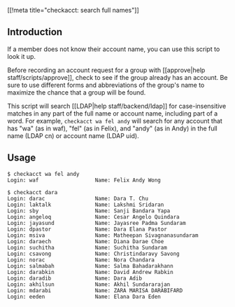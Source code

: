 [[!meta title="checkacct: search full names"]]

## Introduction

If a member does not know their account name, you can use this script to look it up.

Before recording an account request for a group with [[approve|help staff/scripts/approve]], check to see if the group already has an account. Be sure to use different forms and abbreviations of the group's name to maximize the chance that a group will be found.

This script will search [[LDAP|help staff/backend/ldap]] for case-insensitive matches in any part of the full name or account name, including part of a word. For example, `checkacct wa fel andy` will search for any account that has "wa" (as in waf), "fel" (as in Felix), and "andy" (as in Andy) in the full name (LDAP cn) or account name (LDAP uid).

## Usage

    $ checkacct wa fel andy
    Login: waf                  Name: Felix Andy Wong

    $ checkacct dara
    Login: darac                Name: Dara T. Chu
    Login: laktalk              Name: Lakshmi Sridaran
    Login: sby                  Name: Sanji Bandara Yapa
    Login: angeloq              Name: Cesar Angelo Quindara
    Login: jayasund             Name: Jayasree Padma Sundaram
    Login: dpastor              Name: Dara Elana Pastor
    Login: msiva                Name: Matheepan Sivagnanasundaram
    Login: daraech              Name: Diana Darae Choe
    Login: suchitha             Name: Suchitha Sundaram
    Login: csavong              Name: Christindaravy Savong
    Login: norac                Name: Nora Chandara
    Login: salmabah             Name: Salma Bahadarakhann
    Login: darabkin             Name: David Andrew Rabkin
    Login: daradib              Name: Dara Adib
    Login: akhilsun             Name: Akhil Sundararajan
    Login: mdarabi              Name: ZARA MARISA DARABIFARD
    Login: eeden                Name: Elana Dara Eden
